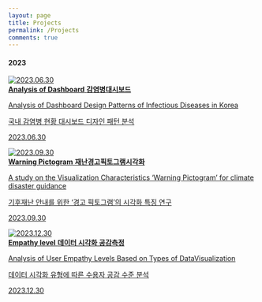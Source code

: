 ```yaml
---
layout: page
title: Projects
permalink: /Projects
comments: true
---
```



<div class="mb-30px">
    <h4>2023</h4>
    <div class="databox data_01">
        <a href="{{ site.baseurl }}/01_20230630/">
            <div class="row">
                <div class="col-12 col-md-12 col-lg-3 pr-lg-0">
                    <img class="" src="{{site.baseurl}}/assets/images/Thumb/01Thumb.jpg" alt="2023.06.30" />
                </div>
                <div class="col-12 col-md-12 col-lg-9">
                    <b>Analysis of Dashboard</b>
                    <b>감염병대시보드</b>
                    <p>Analysis of Dashboard Design Patterns of Infectious Diseases in Korea</p>
                    <p>국내 감염병 현황 대시보드 디자인 패턴 분석</p>
                    <p>2023.06.30</p>
                </div>
            </div>
        </a>
    </div>
    <div class="databox data_02">
        <a href="{{ site.baseurl }}/02_20230930">
            <div class="row">
                <div class="col-12 col-md-12 col-lg-3 pr-lg-0">
                    <img class="" src="{{site.baseurl}}/assets/images/Thumb/02Thumb.jpg" alt="2023.09.30" />
                </div>
                <div class="col-12 col-md-12 col-lg-9">
                    <b>Warning Pictogram</b>
                    <b>재난경고픽토그램시각화</b>
                    <p>A study on the Visualization Characteristics ‘Warning Pictogram’ for climate disaster guidance</p>
                    <p>기후재난 안내를 위한 ‘경고 픽토그램’의 시각화 특징 연구</p>
                    <p>2023.09.30</p>
                </div>
            </div>
        </a>
    </div>
    <div class="databox data_03">
        <a href="{{ site.baseurl }}/03_20231230">
            <div class="row">
                <div class="col-12 col-md-12 col-lg-3 pr-lg-0">
                    <img class="" src="{{site.baseurl}}/assets/images/Thumb/03Thumb.jpg" alt="2023.12.30" />
                </div>
                <div class="col-12 col-md-12 col-lg-9">
                    <b>Empathy level</b>
                    <b>데이터 시각화 공감측정</b>
                    <p>Analysis of User Empathy Levels Based on Types of DataVisualization</p>
                    <p>데이터 시각화 유형에 따른 수용자 공감 수준 분석</p>
                    <p>2023.12.30</p>
                </div>
            </div>
        </a>
    </div>
    <div class="databox data_03" style="display:none;">
        <a href="{{ site.baseurl }}/01_interactive_web">
            <div class="row">
                <div class="col-12 col-md-12 col-lg-3 pr-lg-0">
                    <img class="" src="{{site.baseurl}}/assets/images/data23-02.jpg" alt="" />
                </div>
                <div class="col-12 col-md-12 col-lg-9">
                    <b>02.Hello, dolphin?</b>
                    <p>Study Results Based on the Method of Delivery - Dolphin Story</p>
                    <p>If you want to check, please click.<br>(for mobile)</p>
                </div>
            </div>
        </a>
    </div>
</div>
